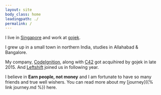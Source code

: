 ```yaml
---
layout: site
body_class: home
leadingpath: ./
permalink: /
---
```


I live in [Singapore](https://en.wikipedia.org/wiki/Singapore) and work at [gojek](https://gojek.com). 

I grew up in a small town in northern India, studies in Allahabad & Bangalore. 

My company, [CodeIgnition](https://twitter.com/codeignition), along with [C42](https://twitter.com/c42engineering) got acquihired by gojek in late 2015. And [Leftshift](https://twitter.com/leftshifters) joined us in following year. 

I believe in **Earn people, not money** and I am fortunate to have so many friends and true well wishers.  You can read more about my [journey]({% link journey.md %}) here.
